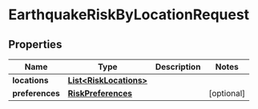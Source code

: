 

# EarthquakeRiskByLocationRequest


## Properties

Name | Type | Description | Notes
------------ | ------------- | ------------- | -------------
**locations** | [**List&lt;RiskLocations&gt;**](RiskLocations.md) |  | 
**preferences** | [**RiskPreferences**](RiskPreferences.md) |  |  [optional]



